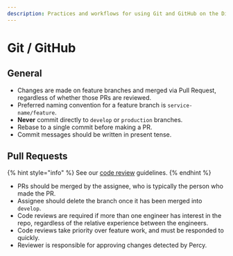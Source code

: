 ```yaml
---
description: Practices and workflows for using Git and GitHub on the Digital team.
---
```


# Git / GitHub

## General

* Changes are made on feature branches and merged via Pull Request, regardless of whether those PRs are reviewed.
* Preferred naming convention for a feature branch is `service-name/feature`.
* **Never** commit directly to `develop` or `production` branches.
* Rebase to a single commit before making a PR.
* Commit messages should be written in present tense.

## Pull Requests

{% hint style="info" %}
See our [code review](https://boston.gitbook.io/digital-documentation/standards-and-best-practices/code-reviews) guidelines.
{% endhint %}

* PRs should be merged by the assignee, who is typically the person who made the PR.
* Assignee should delete the branch once it has been merged into `develop`.
* Code reviews are required if more than one engineer has interest in the repo, regardless of the relative experience between the engineers.
* Code reviews take priority over feature work, and must be responded to quickly.
* Reviewer is responsible for approving changes detected by Percy.

